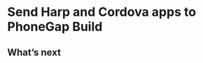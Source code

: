 # Send Harp and Cordova apps to PhoneGap Build

<!-- In 5 steps or less -->

## What’s next

<!-- Link to relevant Harp resources based off what was covered in the walk through. -->
